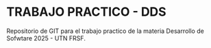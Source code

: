 # TRABAJO PRACTICO - DDS
Repositorio de GIT para el trabajo practico de la materia Desarrollo de Sofwtare 2025 - UTN FRSF.

